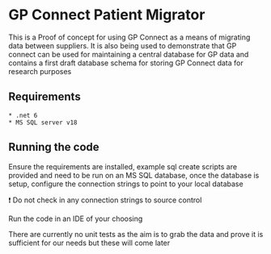 # GP Connect Patient Migrator

This is a Proof of concept for using GP Connect as a means of migrating data between suppliers. It is also being used to demonstrate that GP connect can be used for maintaining a central database for GP data and contains a first draft database schema for storing GP Connect data for research purposes

## Requirements
```
* .net 6
* MS SQL server v18
```
## Running the code

Ensure the requirements are installed, example sql create scripts are provided and need to be run on an MS SQL database, once the database is setup, configure the connection strings to point to your local database 

❗️ Do not check in any connection strings to source control

Run the code in an IDE of your choosing

There are currently no unit tests as the aim is to grab the data and prove it is sufficient for our needs but these will come later
